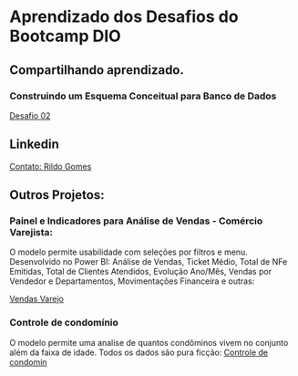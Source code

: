 # Aprendizado dos Desafios do Bootcamp DIO
## Compartilhando aprendizado.

### Construindo um Esquema Conceitual para Banco de Dados
[Desafio 02](https://github.com/rildofg/bootcamp-dio-desafio/blob/76d2821e11456bdf2592d209a5a9241aa34097e7/Projeto%20Oficina%20-%20MER.png)

## Linkedin
[Contato: Rildo Gomes](http://br.linkedin.com/pub/rildo-gomes/42/801/65)

## Outros Projetos:
### Painel e Indicadores para Análise de Vendas - Comércio Varejista:
O modelo permite usabilidade com seleções por filtros e menu.
Desenvolvido no Power BI: Análise de Vendas, Ticket Médio, Total de NFe Emitidas, Total de Clientes Atendidos, Evolução Ano/Mês, Vendas por Vendedor e Departamentos, Movimentações Financeira e outras:

[Vendas Varejo](https://app.powerbi.com/view?r=eyJrIjoiYWVkNjYwNDYtMzEzYy00ZGFkLTgxNzYtYWIyODU1NWFiMDgzIiwidCI6IjRmMDg2MTI0LWMyYzktNGU2Zi05Mjk4LTVmMGQ2NTU5NGI4MyJ9&pageName=ReportSectioncf77f7dbc2d80be00708)

###  Controle de condomínio
O modelo permite uma analise de quantos condôminos vivem no conjunto além da faixa de idade. Todos os dados são pura ficção:
[Controle de condomin](https://app.powerbi.com/view?r=eyJrIjoiODcxOTlhMGMtZGM5My00MzEwLWJhNzQtM2Y3MzA5NjVhZTdhIiwidCI6IjRmMDg2MTI0LWMyYzktNGU2Zi05Mjk4LTVmMGQ2NTU5NGI4MyJ9&pageName=ReportSection842d88372983069e77d3)
